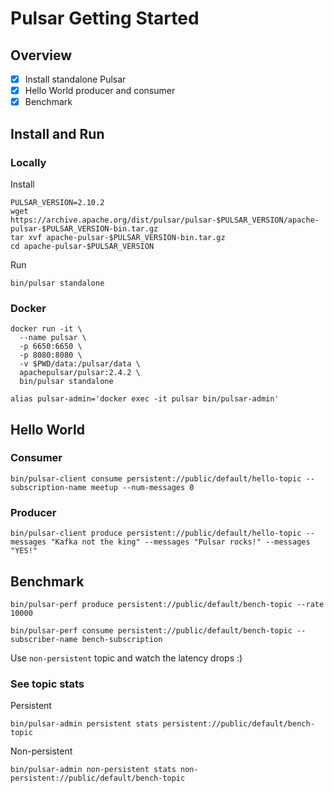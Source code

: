 # Pulsar Getting Started

## Overview

- [x] Install standalone Pulsar
- [x] Hello World producer and consumer
- [x] Benchmark

## Install and Run

### Locally

Install

```shell
PULSAR_VERSION=2.10.2
wget https://archive.apache.org/dist/pulsar/pulsar-$PULSAR_VERSION/apache-pulsar-$PULSAR_VERSION-bin.tar.gz
tar xvf apache-pulsar-$PULSAR_VERSION-bin.tar.gz
cd apache-pulsar-$PULSAR_VERSION
```

Run

```shell
bin/pulsar standalone
```

### Docker

```shell
docker run -it \
  --name pulsar \
  -p 6650:6650 \
  -p 8080:8080 \
  -v $PWD/data:/pulsar/data \
  apachepulsar/pulsar:2.4.2 \
  bin/pulsar standalone
```

`alias pulsar-admin='docker exec -it pulsar bin/pulsar-admin'`

## Hello World

### Consumer

```shell
bin/pulsar-client consume persistent://public/default/hello-topic --subscription-name meetup --num-messages 0
```

### Producer

```shell
bin/pulsar-client produce persistent://public/default/hello-topic --messages "Kafka not the king" --messages "Pulsar rocks!" --messages "YES!"
```

## Benchmark

```shell
bin/pulsar-perf produce persistent://public/default/bench-topic --rate 10000
```

```shell
bin/pulsar-perf consume persistent://public/default/bench-topic --subscriber-name bench-subscription
```

Use `non-persistent` topic and watch the latency drops :)

### See topic stats

Persistent

```shell
bin/pulsar-admin persistent stats persistent://public/default/bench-topic
```

Non-persistent

```shell
bin/pulsar-admin non-persistent stats non-persistent://public/default/bench-topic
```
